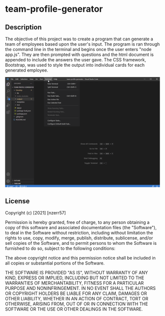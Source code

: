 # team-profile-generator

## Description
The objective of this project was to create a program that can generate a team of employees based upon the user's input. The program is ran through the command line in the terminal and begins once the user enters "node app.js". They are then prompted with questions and the html document is appended to include the answers the user gave. The CSS framework, Bootstrap, was used to style the output into individual cards for each generated employee.  


![Demonstration of program](https://github.com/nzerr57/team-profile-generator/blob/ef9655a78a1f462cba1394c86f09d319283c6e62/team-generation-demonstration.gif)

## License

Copyright (c) [2021] [nzerr57]

Permission is hereby granted, free of charge, to any person obtaining a copy of this software and associated documentation files (the "Software"), to deal in the Software without restriction, including without limitation the rights to use, copy, modify, merge, publish, distribute, sublicense, and/or sell copies of the Software, and to permit persons to whom the Software is furnished to do so, subject to the following conditions:

The above copyright notice and this permission notice shall be included in all copies or substantial portions of the Software.

THE SOFTWARE IS PROVIDED "AS IS", WITHOUT WARRANTY OF ANY KIND, EXPRESS OR IMPLIED, INCLUDING BUT NOT LIMITED TO THE WARRANTIES OF MERCHANTABILITY, FITNESS FOR A PARTICULAR PURPOSE AND NONINFRINGEMENT. IN NO EVENT SHALL THE AUTHORS OR COPYRIGHT HOLDERS BE LIABLE FOR ANY CLAIM, DAMAGES OR OTHER LIABILITY, WHETHER IN AN ACTION OF CONTRACT, TORT OR OTHERWISE, ARISING FROM, OUT OF OR IN CONNECTION WITH THE SOFTWARE OR THE USE OR OTHER DEALINGS IN THE SOFTWARE.
